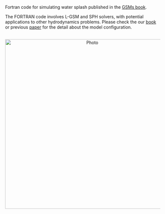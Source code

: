 Fortran code for simulating water splash published in the [GSMs book](https://maozirui.github.io/publications/GSM-book-2024).



The FORTRAN code involves L-GSM and SPH solvers, with potential applications to other hydrodynamics problems. Please check the our [book](https://maozirui.github.io/publications/GSM-book-2024) or previous [paper](https://maozirui.github.io/publications/L-GSM_fluid_2019) for the detail about the model configuration.


<p align="center">
  <img src="https://maozirui.github.io/images/LGSM4splash.gif" alt="Photo" style="width: 550px;"/> 
</p>
